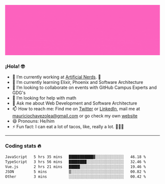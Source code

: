 ![Banner](banner.gif)

### ¡Hola! 🤓

- 🔭 I’m currently working at [Artificial Nerds](https://nerds.ai/). 🤖
- 🌱 I’m currently learning Elixir, Phoenix and Software Architecture
- 👯 I’m looking to collaborate on events with GitHub Campus Experts and GDG's
- 🤔 I’m looking for help with math
- 💬 Ask me about Web Development and Software Architecture
- 📫 How to reach me: Find me on [Twitter](https://twitter.com/ultr4nerd) or [LinkedIn](https://www.linkedin.com/in/mauricio-chávez-olea-4b46b7147/), mail me at [mauriciochavezolea@gmail.com](mailto:mauriciochavezolea@gmail.com) or go check my own [website](mauriciochavez.surge.sh)
- 😄 Pronouns: He/him
- ⚡ Fun fact: I can eat a lot of tacos, like, really a lot. 🌮🌮🌮

---

### Coding stats 🔥

<!--START_SECTION:waka-->
```text
JavaScript   5 hrs 35 mins   ███████████▓░░░░░░░░░░░░░   46.18 % 
TypeScript   3 hrs 56 mins   ████████░░░░░░░░░░░░░░░░░   32.46 % 
Vue.js       2 hrs 21 mins   █████░░░░░░░░░░░░░░░░░░░░   19.46 % 
JSON         5 mins          ▒░░░░░░░░░░░░░░░░░░░░░░░░   00.82 % 
Other        3 mins          ░░░░░░░░░░░░░░░░░░░░░░░░░   00.42 % 
```
<!--END_SECTION:waka-->
